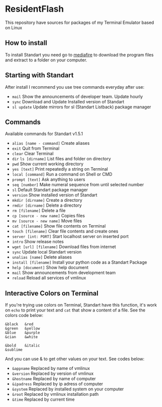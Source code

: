 # ResidentFlash
This repository have sources for packages of my Terminal Emulator based on Linux

## How to install
To install Standart you need go to [mediafire](https://www.mediafire.com/file/l1mlcwh5qj5k213/Standart-1.1.zip/file) to download the program files and extract to a folder on your computer.

## Starting with Standart 
After install I recommend you use tree commands everyday after use:

- `mail` Show the announcements of developer team. Update hourly
- `sync` Download and Update Installed version of Standart
- `sl update` Update mirrors for sl (Standart Listback) package manager

## Commands
Available commands for Standart v1.5.1

- `alias [name - command]` Create aliases
- `exit` Quit from Terminal
- `clear` Clear Terminal 
- `dir` `ls [dirname]` List files and folder on directory
- `pwd` Show current working directory
- `yes [text]` Print repeatedly a string on Terminal
- `local [command]` Run a command on Shell or CMD
- `prompt [text]` Ask anything to users
- `seq [number]` Make numeral sequence from until selected number
- `sl` Default Standart package manager
- `version` Show installed version of Standart
- `mkdir [dirname]` Create a directory
- `rmdir [dirname]` Delete a directory
- `rm [filename]` Delete a file
- `cp [source - new name]` Copies files 
- `mv [source - new name]` Move files
- `cat [filename]` Show file contents on Terminal
- `touch [filename]` Clear file contents and create ones
- `server [int: PORT]` Start localhost server on inserted port
- `intro` Show release notes
- `wget [url] [filename]` Download files from internet
- `sync` Update local Standart version
- `unalias [name]` Delete aliases
- `install [filename]` Install your python code as a Standart Package
- `help [document]` Show help document 
- `mail` Show announcements from development team
- `reload` Reload all services of vmlinux

## Interactive Colors on Terminal
If you're trying use colors on Terminal, Standart have this function,
it's work on `echo` to print your text and `cat` that show a content of 
a file. See the colors code below:

```
&black	 &red		
&green	 &yellow
&blue    &purple
&cian    &white

&bold    &italic
&sublime
```
And you can use & to get other values on your text. See codes below:
- `&appname` Replaced by name of vmlinux
- `&version` Replaced by version of vmlinux
- `&hostname` Replaced by name of computer
- `&ipadress` Replaced by ip adress of computer
- `&system` Replaced by installed system on your computer
- `&root` Replaced by vmlinux installation path 
- `&time` Replaced by current time
